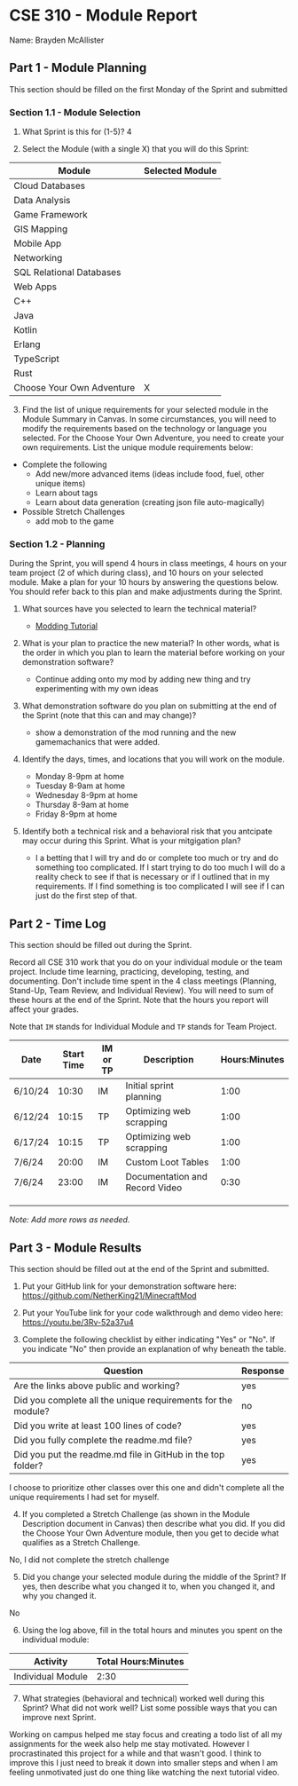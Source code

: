 # CSE 310 - Module Report

Name: Brayden McAllister

## Part 1 - Module Planning

This section should be filled on the first Monday of the Sprint and submitted

### Section 1.1 - Module Selection

1. What Sprint is this for (1-5)? 4

2. Select the Module (with a single X) that you will do this Sprint:

|Module                   |Selected Module|
|-------------------------|---------------|
|Cloud Databases          |               |
|Data Analysis            |               |
|Game Framework           |               |
|GIS Mapping              |               |
|Mobile App               |               |
|Networking               |               |
|SQL Relational Databases |               |
|Web Apps                 |               |
|C++                      |               |
|Java                     |               |
|Kotlin                   |               |
|Erlang                   |               |
|TypeScript               |               |
|Rust                     |               |
|Choose Your Own Adventure|       X       |

3. Find the list of unique requirements for your selected module in the Module Summary in Canvas.  In some circumstances, you will need to modify the requirements based on the technology or language you selected.  For the Choose Your Own Adventure, you need to create your own requirements.  List the unique module requirements below:

- Complete the following
    - Add new/more advanced items (ideas include food, fuel, other unique items)
    - Learn about tags 
    - Learn about data generation (creating json file auto-magically)
- Possible Stretch Challenges
    - add mob to the game

### Section 1.2 - Planning

During the Sprint, you will spend 4 hours in class meetings, 4 hours on your team project (2 of which during class), and 10 hours on your selected module.  Make a plan for your 10 hours by answering the questions below.  You should refer back to this plan and make adjustments during the Sprint.

1. What sources have you selected to learn the technical material? 
    - [Modding Tutorial](https://www.youtube.com/playlist?list=PLKGarocXCE1H9Y21-pxjt5Pt8bW14twa-)

2. What is your plan to practice the new material?  In other words, what is the order in which you plan to learn the material before working on your demonstration software? 
    - Continue adding onto my mod by adding new thing and try experimenting with my own ideas

3. What demonstration software do you plan on submitting at the end of the Sprint (note that this can and may change)?
    - show a demonstration of the mod running and the new gamemachanics that were added.

4. Identify the days, times, and locations that you will work on the module.
    - Monday 8-9pm at home
    - Tuesday 8-9am at home
    - Wednesday 8-9pm at home
    - Thursday 8-9am at home
    - Friday 8-9pm at home

5. Identify both a technical risk and a behavioral risk that you antcipate may occur during this Sprint.  What is your mitgigation plan?
    - I a betting that I will try and do or complete too much or try and do something too complicated. If I start trying to do too much I will do a reality check to see if that is necessary or if I outlined that in my requirements. If I find something is too complicated I will see if I can just do the first step of that.


## Part 2 - Time Log

This section should be filled out during the Sprint. 

Record all CSE 310 work that you do on your individual module or the team project.  Include time learning, practicing, developing, testing, and documenting.  Don't include time spent in the 4 class meetings (Planning, Stand-Up, Team Review, and Individual Review).  You will need to sum of these hours at the end of the Sprint. Note that the hours you report will affect your grades.

Note that `IM` stands for Individual Module and `TP` stands for Team Project.  

|Date      |Start Time|IM or TP|Description                                 |Hours:Minutes|
|----------|----------|--------|--------------------------------------------|-------------|
| 6/10/24  | 10:30    | IM     | Initial sprint planning                    | 1:00        |
| 6/12/24  | 10:15    | TP     | Optimizing web scrapping                   | 1:00        |
| 6/17/24  | 10:15    | TP     | Optimizing web scrapping                   | 1:00        |
| 7/6/24   | 20:00    | IM     | Custom Loot Tables                         | 1:00        |
| 7/6/24   | 23:00    | IM     | Documentation and Record Video             | 0:30        |
|          |          |        |                                            |             |
|          |          |        |                                            |             |
|          |          |        |                                            |             |

_Note: Add more rows as needed._


## Part 3 - Module Results

This section should be filled out at the end of the Sprint and submitted.

1. Put your GitHub link for your demonstration software here: https://github.com/NetherKing21/MinecraftMod

2. Put your YouTube link for your code walkthrough and demo video here: https://youtu.be/3Rv-52a37u4

3. Complete the following checklist by either indicating "Yes" or "No". If you indicate "No" then provide an explanation of why beneath the table.

|Question                                                    |Response|
|------------------------------------------------------------|--------|
|Are the links above public and working?                     | yes    |
|Did you complete all the unique requirements for the module?| no     |
|Did you write at least 100 lines of code?                   | yes    |
|Did you fully complete the readme.md file?                  | yes    |
|Did you put the readme.md file in GitHub in the top folder? | yes    |

I choose to prioritize other classes over this one and didn't complete all the unique requirements I had set for myself.

4. If you completed a Stretch Challenge (as shown in the Module Description document in Canvas) then describe what you did.  If you did the Choose Your Own Adventure module, then you get to decide what qualifies as a Stretch Challenge.

No, I did not complete the stretch challenge

5. Did you change your selected module during the middle of the Sprint?  If yes, then describe what you changed it to, when you changed it, and why you changed it.

No

6. Using the log above, fill in the total hours and minutes you spent on the individual module:

|Activity         |Total Hours:Minutes|
|-----------------|-------------------|
|Individual Module|   2:30            |

7. What strategies (behavioral and technical) worked well during this Sprint?  What did not work well?  List some possible ways that you can improve next Sprint.

Working on campus helped me stay focus and creating a todo list of all my assignments for the week also help me stay motivated. However I procrastinated this project for a while and that wasn't good. I think to improve this I just need to break it down into smaller steps and when I am feeling unmotivated just do one thing like watching the next tutorial video.


